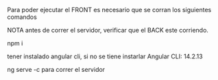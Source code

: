 Para poder ejecutar el FRONT es necesario que se corran los siguientes comandos

NOTA antes de correr el servidor, verificar que el BACK este corriendo.

npm i 

tener instalado angular cli, si no se tiene instarlar Angular CLI: 14.2.13

ng serve -c para correr el servidor

